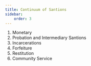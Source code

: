 ```yaml
---
title: Continuum of Santions
sidebar:
    order: 3
---
```


1. Monetary
2. Probation and Intermediary Santions
3. Incarcerations
4. Forfeiture
5. Restitution
6. Community Service

